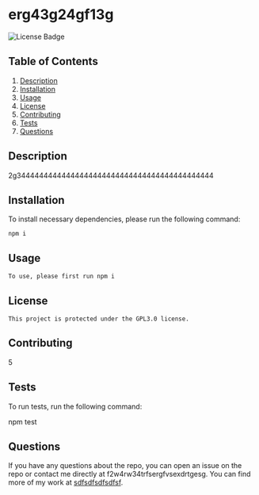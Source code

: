 # erg43g24gf13g 
![License Badge](https://img.shields.io/badge/license-GPL3.0-brightgreen)

  ## Table of Contents
  1. [Description](#description)
  1. [Installation](#installation)
  1. [Usage](#usage)
  1. [License](#license)
  1. [Contributing](#contributing)
  1. [Tests](#tests)
  1. [Questions](#questions)
  
  ## Description
  
  2g34444444444444444444444444444444444444444444

  
  
  ## Installation
  
  To install necessary dependencies, please run the following command:
  

    npm i
  
  
  ## Usage
  
    To use, please first run npm i

  
  ## License
  
    This project is protected under the GPL3.0 license.

  
  ## Contributing
  
  5

  
  ## Tests
  
  To run tests, run the following command:
  
  
  npm test

  
  
  ## Questions
  
  If you have any questions about the repo, you can open an issue on the repo or contact me directly at f2w4rw34trfsergfvsexdrtgesg. You can find more of my work at [sdfsdfsdfsdfsf](https://github.com/sdfsdfsdfsdfsf/).